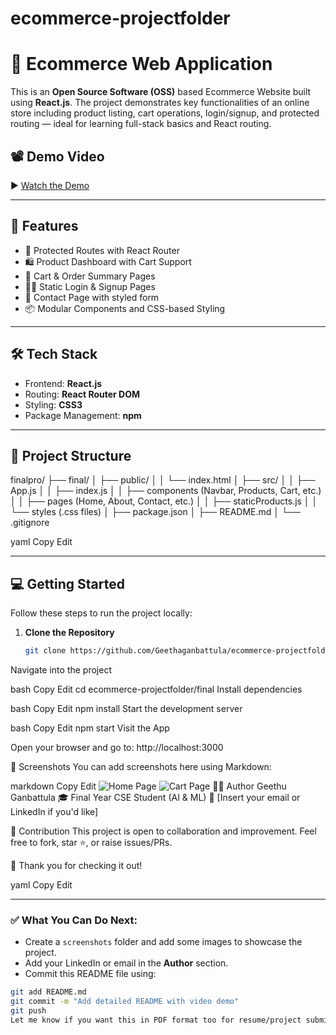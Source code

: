 # ecommerce-projectfolder
# 🛒 Ecommerce Web Application

This is an **Open Source Software (OSS)** based Ecommerce Website built using **React.js**. The project demonstrates key functionalities of an online store including product listing, cart operations, login/signup, and protected routing — ideal for learning full-stack basics and React routing.

## 📽️ Demo Video

▶️ [Watch the Demo](https://drive.google.com/file/d/1L53uXFrCrWFcfW1REn3dk9WhLCTgTPVy/view?usp=sharing)

---

## 🚀 Features

- 🔐 Protected Routes with React Router
- 🛍️ Product Dashboard with Cart Support
- 🧾 Cart & Order Summary Pages
- 🧑‍💼 Static Login & Signup Pages
- 💌 Contact Page with styled form
- 📦 Modular Components and CSS-based Styling

---

## 🛠️ Tech Stack

- Frontend: **React.js**
- Routing: **React Router DOM**
- Styling: **CSS3**
- Package Management: **npm**

---

## 📁 Project Structure

finalpro/
├── final/
│ ├── public/
│ │ └── index.html
│ ├── src/
│ │ ├── App.js
│ │ ├── index.js
│ │ ├── components (Navbar, Products, Cart, etc.)
│ │ ├── pages (Home, About, Contact, etc.)
│ │ ├── staticProducts.js
│ │ └── styles (.css files)
│ ├── package.json
│ ├── README.md
│ └── .gitignore

yaml
Copy
Edit

---

## 💻 Getting Started

Follow these steps to run the project locally:

1. **Clone the Repository**

   ```bash
   git clone https://github.com/Geethaganbattula/ecommerce-projectfolder.git
Navigate into the project

bash
Copy
Edit
cd ecommerce-projectfolder/final
Install dependencies

bash
Copy
Edit
npm install
Start the development server

bash
Copy
Edit
npm start
Visit the App

Open your browser and go to:
http://localhost:3000

📸 Screenshots
You can add screenshots here using Markdown:

markdown
Copy
Edit
![Home Page](screenshots/home.png)
![Cart Page](screenshots/cart.png)
🙋‍♀️ Author
Geethu Ganbattula
🎓 Final Year CSE Student (AI & ML)
📧 [Insert your email or LinkedIn if you'd like]

🤝 Contribution
This project is open to collaboration and improvement.
Feel free to fork, star ⭐, or raise issues/PRs.

🌟 Thank you for checking it out!

yaml
Copy
Edit

---

### ✅ What You Can Do Next:

- Create a `screenshots` folder and add some images to showcase the project.
- Add your LinkedIn or email in the **Author** section.
- Commit this README file using:

```bash
git add README.md
git commit -m "Add detailed README with video demo"
git push
Let me know if you want this in PDF format too for resume/project submission.
